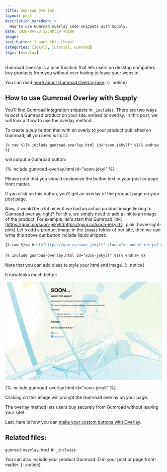 ```yaml
---
title: Gumroad Overlay
layout: post
description_markdown: >-
  How to use Gumroad overlay code snippets with Supply.
date: 2020-04-23 12:48:59 +0100
image:
text-button: I want this theme!
categories: [Jekyll, tutorial, Gumroad]
tags: [overlay]
---
```

Gumroad Overlay is a nice function that lets users on desktop computers buy products from you without ever having to leave your website.

You can read [more about Gumroad Overlay here](https://help.gumroad.com/article/135-setting-up-the-gumroad-overlay-on-your-website).
{: .notice}

## How to use Gumroad Overlay with Supply
You'll find Gumroad integration snippets in `_includes`.
There are two ways to post a Gumroad product on your site: embed or overlay.
In this post, we will look at how to use the overlay method.

To create a *buy* button that with an overly to your product published on Gumroad, all you need is its ID.

```liquid
{% raw %}{% include gumroad-overlay.html id="soon-jekyll" %}{% endraw %}
```
will output a Gumroad button:

{% include gumroad-overlay.html id="soon-jekyl" %}

Please note that you should customize the button text in your post or page front matter.

If you click on this button, you'll get an overlay of the product page on your post page.

Now, it would be a lot nicer if we had an actual product image linking to Gumroad overlay, right?
For this, we simply need to add a link to an image of the product.
For example, let's start this Gumroad link: [https://gum.co/soon-jekyll](https://gum.co/soon-jekyll){: .pink .hover-light-pink}
Let's add a product image in the `images` folder of our site, then we can write this above our button include liquid snippet:

```html
{% raw %}<a href="https://gum.co/soon-jekyll" class="no-underline pv2 grow db"><img class="w-100" src="/images/templates/jekyll/Soon_Jekyll-template-sample.png"></a>

{% include gumroad-overlay.html id="soon-jekyll" %}{% endraw %}
```

Note that you can add class to style your html and image.
{: .notice}

It now looks much better:

<a href="https://gum.co/soon-jekyll" class="no-underline pv2 grow db"><img class="w-100" src="/images/templates/jekyll/Soon_Jekyll-template-sample.png"></a>

{% include gumroad-overlay.html id="soon-jekyll" %}

Clicking on this image will prompt the Gumroad overlay on your page.

The overlay method lets users buy securely from Gumroad without leaving your site!

Last, here is how you can [make your custom buttons with Overlay](https://help.gumroad.com/article/106-using-custom-buttons-with-overlay).

## Related files:

`gumroad-overlay.html` in `_includes`


You can also include your product Gumroad ID in your post or page front-matter.
{: .notice}
